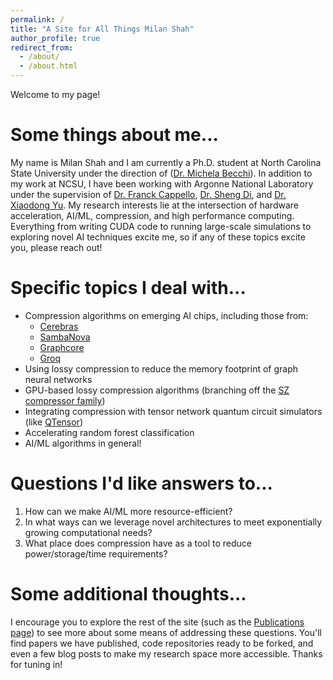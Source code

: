 ```yaml
---
permalink: /
title: "A Site for All Things Milan Shah"
author_profile: true
redirect_from: 
  - /about/
  - /about.html
---
```


Welcome to my page!

Some things about me...
======
My name is Milan Shah and I am currently a Ph.D. student at North Carolina State University under the direction of  ([Dr. Michela Becchi](https://mbecchi.wordpress.ncsu.edu/)). In addition to my work at NCSU, I have been working with Argonne National Laboratory under the supervision of [Dr. Franck Cappello](https://www.anl.gov/profile/franck-cappello), [Dr. Sheng Di](https://www.anl.gov/profile/sheng-di), and [Dr. Xiaodong Yu](https://xiaodong-yu.github.io/). My research interests lie at the intersection of hardware acceleration, AI/ML, compression, and high performance computing. Everything from writing CUDA code to running large-scale simulations to exploring novel AI techniques excite me, so if any of these topics excite you, please reach out!

Specific topics I deal with...
=====
- Compression algorithms on emerging AI chips, including those from:
  - [Cerebras](https://cerebras.ai/product-system/)
  - [SambaNova](https://sambanova.ai/products/datascale)
  - [Graphcore](https://www.graphcore.ai/products/ipu)
  - [Groq](https://groq.com/groqrack/)
- Using lossy compression to reduce the memory footprint of graph neural networks
- GPU-based lossy compression algorithms (branching off the [SZ compressor family](https://szcompressor.org/))
- Integrating compression with tensor network quantum circuit simulators (like [QTensor](https://github.com/danlkv/QTensor))
- Accelerating random forest classification
- AI/ML algorithms in general!

Questions I'd like answers to...
=====
1. How can we make AI/ML more resource-efficient?
2. In what ways can we leverage novel architectures to meet exponentially growing computational needs?
3. What place does compression have as a tool to reduce power/storage/time requirements?

Some additional thoughts...
=====
I encourage you to explore the rest of the site (such as the [Publications page](https://mkshah5.github.io/publications/)) to see more about some means of addressing these questions. You'll find papers we have published, code repositories ready to be forked, and even a few blog posts to make my research space more accessible. Thanks for tuning in!